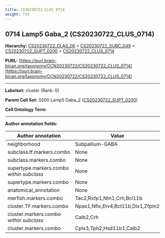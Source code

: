 ```yaml
---
title: CS20230722_CLUS_0714
weight: 714
---
```

## 0714 Lamp5 Gaba_2 (CS20230722_CLUS_0714)
<b>Hierarchy: </b>
[CS20230722_CLAS_06](../CS20230722_CLAS_06) >
[CS20230722_SUBC_049](../CS20230722_SUBC_049) >
[CS20230722_SUPT_0200](../CS20230722_SUPT_0200) >
[CS20230722_CLUS_0714](../CS20230722_CLUS_0714)

**PURL:** [https://purl.brain-bican.org/taxonomy/CCN20230722/CS20230722_CLUS_0714](https://purl.brain-bican.org/taxonomy/CCN20230722/CS20230722_CLUS_0714)

---


**Labelset:** cluster (Rank: 0)

**Parent Cell Set:** 0200 Lamp5 Gaba_2 ([CS20230722_SUPT_0200](../CS20230722_SUPT_0200))



**Cell Ontology Term:** 

[MARKER GENES.]: #


---

[TRANSFERRED ANNOTATIONS.]: #


[AUTHOR ANNOTATION FIELDS.]: #


**Author annotation fields:**

| Author annotation | Value |
|-------------------|-------|
|neighborhood|Subpallium-GABA|
|subclass.tf.markers.combo|None|
|subclass.markers.combo|None|
|supertype.markers.combo _within subclass_|None|
|supertype.markers.combo|None|
|anatomical_annotation|None|
|merfish.markers.combo|Tac2,Rxfp1,Ntn1,Crh,Bcl11b|
|cluster.TF.markers.combo|Npas1,Nfix,Etv4,Bcl11b,Dlx1,Zfpm2|
|cluster.markers.combo _within subclass_|Calb2,Crh|
|cluster.markers.combo|Cplx3,Tph2,Hsd11b1,Calb2|
